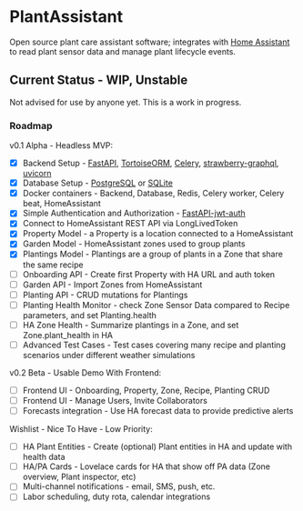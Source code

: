 # PlantAssistant

Open source plant care assistant software; integrates with [Home Assistant](https://www.home-assistant.io/)
to read plant sensor data and manage plant lifecycle events.

## Current Status - WIP, Unstable

Not advised for use by anyone yet.  This is a work in progress.

### Roadmap
v0.1 Alpha - Headless MVP:
- [x] Backend Setup - [FastAPI](https://fastapi.tiangolo.com), [TortoiseORM](https://tortoise.github.io),
  [Celery](https://docs.celeryq.dev/), [strawberry-graphql](https://strawberry.rocks/), [uvicorn](https://www.uvicorn.org/)
- [x] Database Setup - [PostgreSQL](https://www.postgresql.org/) or [SQLite](https://www.sqlite.org/index.html)
- [x] Docker containers - Backend, Database, Redis, Celery worker, Celery beat, HomeAssistant
- [x] Simple Authentication and Authorization - [FastAPI-jwt-auth](https://indominusbyte.github.io/fastapi-jwt-auth/)
- [x] Connect to HomeAssistant REST API via LongLivedToken
- [x] Property Model - a Property is a location connected to a HomeAssistant
- [x] Garden Model - HomeAssistant zones used to group plants
- [x] Plantings Model - Plantings are a group of plants in a Zone that share the same recipe
- [ ] Onboarding API - Create first Property with HA URL and auth token
- [ ] Garden API - Import Zones from HomeAssistant
- [ ] Planting API - CRUD mutations for Plantings
- [ ] Planting Health Monitor - check Zone Sensor Data compared to Recipe parameters, and set Planting.health
- [ ] HA Zone Health - Summarize plantings in a Zone, and set Zone.plant_health in HA
- [ ] Advanced Test Cases - Test cases covering many recipe and planting scenarios under different weather simulations

v0.2 Beta - Usable Demo With Frontend:
- [ ] Frontend UI - Onboarding, Property, Zone, Recipe, Planting CRUD
- [ ] Frontend UI - Manage Users, Invite Collaborators
- [ ] Forecasts integration - Use HA forecast data to provide predictive alerts

Wishlist - Nice To Have - Low Priority:
- [ ] HA Plant Entities - Create (optional) Plant entities in HA and update with health data
- [ ] HA/PA Cards - Lovelace cards for HA that show off PA data (Zone overview, Plant inspector, etc)
- [ ] Multi-channel notifications - email, SMS, push, etc.
- [ ] Labor scheduling, duty rota, calendar integrations
